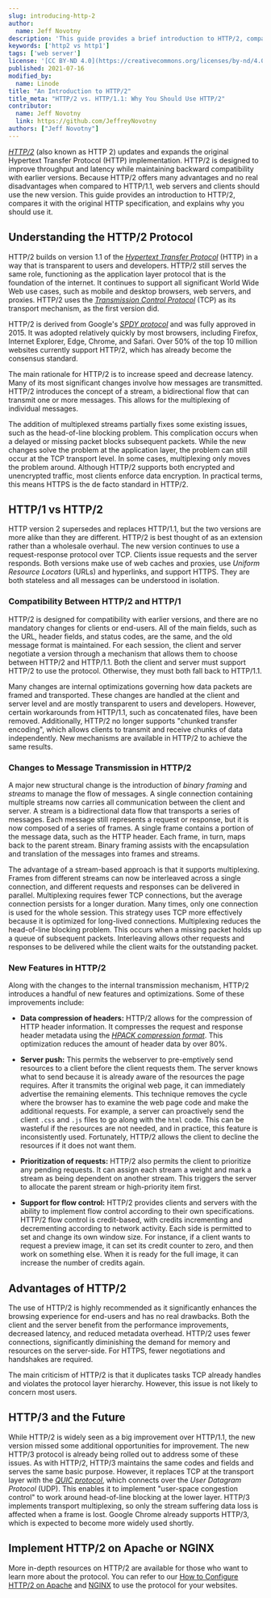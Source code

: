 ```yaml
---
slug: introducing-http-2
author:
  name: Jeff Novotny
description: 'This guide provides a brief introduction to HTTP/2, compares it with the original HTTP specification, and explains why you should use it.'
keywords: ['http2 vs http1']
tags: ['web server']
license: '[CC BY-ND 4.0](https://creativecommons.org/licenses/by-nd/4.0)'
published: 2021-07-16
modified_by:
  name: Linode
title: "An Introduction to HTTP/2"
title_meta: "HTTP/2 vs. HTTP/1.1: Why You Should Use HTTP/2"
contributor:
  name: Jeff Novotny
  link: https://github.com/JeffreyNovotny
authors: ["Jeff Novotny"]
---
```


[*HTTP/2*](https://en.wikipedia.org/wiki/HTTP/2) (also known as HTTP 2) updates and expands the original Hypertext Transfer Protocol (HTTP) implementation. HTTP/2 is designed to improve throughput and latency while maintaining backward compatibility with earlier versions. Because HTTP/2 offers many advantages and no real disadvantages when compared to HTTP/1.1, web servers and clients should use the new version. This guide provides an introduction to HTTP/2, compares it with the original HTTP specification, and explains why you should use it.

## Understanding the HTTP/2 Protocol

HTTP/2 builds on version 1.1 of the [*Hypertext Transfer Protocol*](https://en.wikipedia.org/wiki/Hypertext_Transfer_Protocol) (HTTP) in a way that is transparent to users and developers. HTTP/2 still serves the same role, functioning as the application layer protocol that is the foundation of the internet. It continues to support all significant World Wide Web use cases, such as mobile and desktop browsers, web servers, and proxies. HTTP/2 uses the [*Transmission Control Protocol*](https://en.wikipedia.org/wiki/Transmission_Control_Protocol) (TCP) as its transport mechanism, as the first version did.

HTTP/2 is derived from Google's [*SPDY protocol*](https://en.wikipedia.org/wiki/SPDY) and was fully approved in 2015. It was adopted relatively quickly by most browsers, including Firefox, Internet Explorer, Edge, Chrome, and Safari. Over 50% of the top 10 million websites currently support HTTP/2, which has already become the consensus standard.

The main rationale for HTTP/2 is to increase speed and decrease latency. Many of its most significant changes involve how messages are transmitted. HTTP/2 introduces the concept of a stream, a bidirectional flow that can transmit one or more messages. This allows for the multiplexing of individual messages.

The addition of multiplexed streams partially fixes some existing issues, such as the head-of-line blocking problem. This complication occurs when a delayed or missing packet blocks subsequent packets. While the new changes solve the problem at the application layer, the problem can still occur at the TCP transport level. In some cases, multiplexing only moves the problem around. Although HTTP/2 supports both encrypted and unencrypted traffic, most clients enforce data encryption. In practical terms, this means HTTPS is the de facto standard in HTTP/2.

## HTTP/1 vs HTTP/2

HTTP version 2 supersedes and replaces HTTP/1.1, but the two versions are more alike than they are different. HTTP/2 is best thought of as an extension rather than a wholesale overhaul. The new version continues to use a request-response protocol over TCP. Clients issue requests and the server responds. Both versions make use of web caches and proxies, use *Uniform Resource Locators* (URLs) and hyperlinks, and support HTTPS. They are both stateless and all messages can be understood in isolation.

### Compatibility Between HTTP/2 and HTTP/1

HTTP/2 is designed for compatibility with earlier versions, and there are no mandatory changes for clients or end-users. All of the main fields, such as the URL, header fields, and status codes, are the same, and the old message format is maintained. For each session, the client and server negotiate a version through a mechanism that allows them to choose between HTTP/2 and HTTP/1.1. Both the client and server must support HTTP/2 to use the protocol. Otherwise, they must both fall back to HTTP/1.1.

Many changes are internal optimizations governing how data packets are framed and transported. These changes are handled at the client and server level and are mostly transparent to users and developers. However, certain workarounds from HTTP/1.1, such as concatenated files, have been removed. Additionally, HTTP/2 no longer supports "chunked transfer encoding", which allows clients to transmit and receive chunks of data independently. New mechanisms are available in HTTP/2 to achieve the same results.

### Changes to Message Transmission in HTTP/2

A major new structural change is the introduction of *binary framing* and *streams* to manage the flow of messages. A single connection containing multiple streams now carries all communication between the client and server. A stream is a bidirectional data flow that transports a series of messages. Each message still represents a request or response, but it is now composed of a series of frames. A single frame contains a portion of the message data, such as the HTTP header. Each frame, in turn, maps back to the parent stream. Binary framing assists with the encapsulation and translation of the messages into frames and streams.

The advantage of a stream-based approach is that it supports multiplexing. Frames from different streams can now be interleaved across a single connection, and different requests and responses can be delivered in parallel. Multiplexing requires fewer TCP connections, but the average connection persists for a longer duration. Many times, only one connection is used for the whole session. This strategy uses TCP more effectively because it is optimized for long-lived connections. Multiplexing reduces the head-of-line blocking problem. This occurs when a missing packet holds up a queue of subsequent packets. Interleaving allows other requests and responses to be delivered while the client waits for the outstanding packet.

### New Features in HTTP/2

Along with the changes to the internal transmission mechanism, HTTP/2 introduces a handful of new features and optimizations. Some of these improvements include:

- **Data compression of headers:** HTTP/2 allows for the compression of HTTP header information. It compresses the request and response header metadata using the [*HPACK compression format*](https://tools.ietf.org/html/draft-ietf-httpbis-header-compression-12). This optimization reduces the amount of header data by over 80%.

- **Server push:** This permits the webserver to pre-emptively send resources to a client before the client requests them. The server knows what to send because it is already aware of the resources the page requires. After it transmits the original web page, it can immediately advertise the remaining elements. This technique removes the cycle where the browser has to examine the web page code and make the additional requests. For example, a server can proactively send the client `.css` and `.js` files to go along with the `html` code. This can be wasteful if the resources are not needed, and in practice, this feature is inconsistently used. Fortunately, HTTP/2 allows the client to decline the resources if it does not want them.

- **Prioritization of requests:** HTTP/2 also permits the client to prioritize any pending requests. It can assign each stream a weight and mark a stream as being dependent on another stream. This triggers the server to allocate the parent stream or high-priority item first.

- **Support for flow control:** HTTP/2 provides clients and servers with the ability to implement flow control according to their own specifications. HTTP/2 flow control is credit-based, with credits incrementing and decrementing according to network activity. Each side is permitted to set and change its own window size. For instance, if a client wants to request a preview image, it can set its credit counter to zero, and then work on something else. When it is ready for the full image, it can increase the number of credits again.

## Advantages of HTTP/2

The use of HTTP/2 is highly recommended as it significantly enhances the browsing experience for end-users and has no real drawbacks. Both the client and the server benefit from the performance improvements, decreased latency, and reduced metadata overhead. HTTP/2 uses fewer connections, significantly diminishing the demand for memory and resources on the server-side. For HTTPS, fewer negotiations and handshakes are required.

The main criticism of HTTP/2 is that it duplicates tasks TCP already handles and violates the protocol layer hierarchy. However, this issue is not likely to concern most users.

## HTTP/3 and the Future

While HTTP/2 is widely seen as a big improvement over HTTP/1.1, the new version missed some additional opportunities for improvement. The new HTTP/3 protocol is already being rolled out to address some of these issues. As with HTTP/2, HTTP/3 maintains the same codes and fields and serves the same basic purpose. However, it replaces TCP at the transport layer with the [*QUIC protocol*](https://en.wikipedia.org/wiki/QUIC), which connects over the *User Datagram Protocol* (UDP). This enables it to implement "user-space congestion control" to work around head-of-line blocking at the lower layer. HTTP/3 implements transport multiplexing, so only the stream suffering data loss is affected when a frame is lost. Google Chrome already supports HTTP/3, which is expected to become more widely used shortly.

## Implement HTTP/2 on Apache or NGINX

More in-depth resources on HTTP/2 are available for those who want to learn more about the protocol. You can refer to our [How to Configure HTTP/2 on Apache](/docs/guides/how-to-configure-http-2-on-apache) and [NGINX](/docs/guides/how-to-configure-http-2-on-nginx) to use the protocol for your websites.


